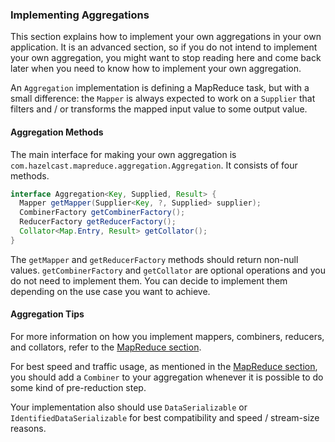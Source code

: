 
### Implementing Aggregations

This section explains how to implement your own aggregations in your own application. It
is an advanced section, so if you do not intend to implement your own aggregation, you might want to
stop reading here and come back later when you need to know how to implement your own
aggregation.

An `Aggregation` implementation is defining a MapReduce task, but with a small difference: the `Mapper`
is always expected to work on a `Supplier` that filters and / or transforms the mapped input value to some output value.

#### Aggregation Methods

The main interface for making your own aggregation is `com.hazelcast.mapreduce.aggregation.Aggregation`. It consists of four
methods.
 
```java
interface Aggregation<Key, Supplied, Result> {
  Mapper getMapper(Supplier<Key, ?, Supplied> supplier);
  CombinerFactory getCombinerFactory();
  ReducerFactory getReducerFactory();
  Collator<Map.Entry, Result> getCollator();
}
```

The `getMapper` and `getReducerFactory` methods should return non-null values. `getCombinerFactory` and `getCollator` are
optional operations and you do not need to implement them. You can decide to implement them depending on the use case you want
to achieve.

#### Aggregation Tips

For more information on how you implement mappers, combiners, reducers, and collators, refer to the
[MapReduce section](#mapreduce).

For best speed and traffic usage, as mentioned in the [MapReduce section](#mapreduce), you should add a `Combiner` to your aggregation
whenever it is possible to do some kind of pre-reduction step.

Your implementation also should use `DataSerializable` or `IdentifiedDataSerializable` for best compatibility and speed / stream-size
reasons.

<br></br>